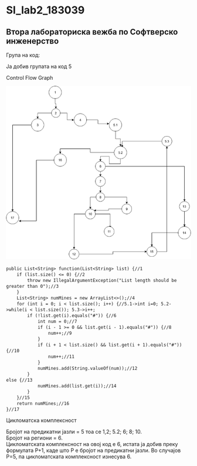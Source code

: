 # SI_lab2_183039
<h2>Втора лабораториска вежба по Софтверско инженерство </h2>
Група на код:

Ја добив групата на код 5

Control Flow Graph

![GitHub Logo](/ControlFlowGraph.png)

    public List<String> function(List<String> list) {//1
        if (list.size() <= 0) {//2
            throw new IllegalArgumentException("List length should be greater than 0");//3
        }
        List<String> numMines = new ArrayList<>();//4
        for (int i = 0; i < list.size(); i++) {//5.1->int i=0; 5.2->while(i < list.size()); 5.3->i++;
            if (!list.get(i).equals("#")) {//6
                int num = 0;//7
                if (i - 1 >= 0 && list.get(i - 1).equals("#")) {//8
                    num++;//9
                }
                if (i + 1 < list.size() && list.get(i + 1).equals("#")) {//10
                    num++;//11
                }
                numMines.add(String.valueOf(num));//12
            }
	else {//13
                numMines.add(list.get(i));//14
            }
        }//15
        return numMines;//16 
    }//17
    
Цикломатска комплексност

Бројот на предикатни јазли = 5 тоа се 1,2; 5.2; 6; 8; 10.<br>
Бројот на региони = 6.<br>
Цикломатската комплексност на овој код е 6, истата ја добив преку формулата P+1, каде што P е бројот на предикатни јазли. Во случајoв P=5, па цикломатската комплексност изнесува 6.
